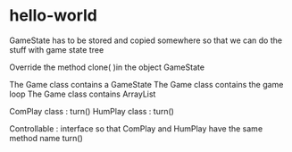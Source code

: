 # hello-world
GameState has to be stored and copied somewhere so that we can do the stuff with game state tree

Override the method clone( )in the object GameState

The Game class contains a GameState
The Game class contains the game loop
The Game class contains ArrayList<Controllable>

ComPlay class : turn()
HumPlay class : turn()


Controllable : interface so that ComPlay and HumPlay have the same method name
turn()
